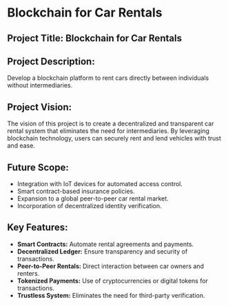 # Blockchain for Car Rentals

## Project Title: Blockchain for Car Rentals

## Project Description:
Develop a blockchain platform to rent cars directly between individuals without intermediaries.

## Project Vision:
The vision of this project is to create a decentralized and transparent car rental system that eliminates the need for intermediaries. By leveraging blockchain technology, users can securely rent and lend vehicles with trust and ease.

## Future Scope:
- Integration with IoT devices for automated access control.
- Smart contract-based insurance policies.
- Expansion to a global peer-to-peer car rental market.
- Incorporation of decentralized identity verification.

## Key Features:
- **Smart Contracts:** Automate rental agreements and payments.
- **Decentralized Ledger:** Ensure transparency and security of transactions.
- **Peer-to-Peer Rentals:** Direct interaction between car owners and renters.
- **Tokenized Payments:** Use of cryptocurrencies or digital tokens for transactions.
- **Trustless System:** Eliminates the need for third-party verification.

